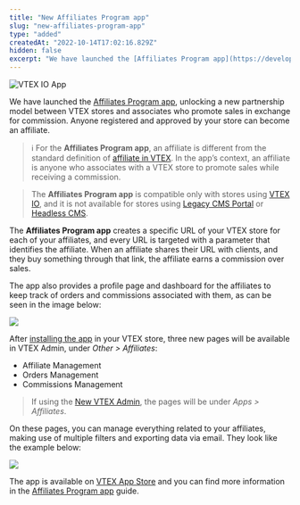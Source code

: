 ```yaml
---
title: "New Affiliates Program app"
slug: "new-affiliates-program-app"
type: "added"
createdAt: "2022-10-14T17:02:16.829Z"
hidden: false
excerpt: "We have launched the [Affiliates Program app](https://developers.vtex.com/docs/guides/affiliates-program-app), unlocking a new partnership model between VTEX stores and associates who promote sales in exchange for commission. Anyone registered and approved by your store can become an affiliate."
---
```


![VTEX IO App](https://cdn.jsdelivr.net/gh/vtexdocs/dev-portal-content@main/images/new-affiliates-program-app-0.png)

We have launched the [Affiliates Program app](https://developers.vtex.com/docs/guides/affiliates-program-app), unlocking a new partnership model between VTEX stores and associates who promote sales in exchange for commission. Anyone registered and approved by your store can become an affiliate.

> ℹ️ For the **Affiliates Program app**, an affiliate is different from the standard definition of [affiliate in VTEX](https://help.vtex.com/en/tutorial/o-que-e-afiliado--4bN3e1YarSEammk2yOeMc0). In the app’s context, an affiliate is anyone who associates with a VTEX store to promote sales while receiving a commission.

> The **Affiliates Program app** is compatible only with stores using [VTEX IO](https://help.vtex.com/en/tracks/cms--2YcpgIljVaLVQYMzxQbc3z/4yB9wSl79cArd68aRBnBZ2), and it is not available for stores using [Legacy CMS Portal](https://help.vtex.com/en/tracks/cms--2YcpgIljVaLVQYMzxQbc3z/1oN446gRGcR2s70RvBCAmj) or [Headless CMS](https://www.faststore.dev/docs/headless-cms-overview).

The **Affiliates Program app** creates a specific URL of your VTEX store for each of your affiliates, and every URL is targeted with a parameter that identifies the affiliate. When an affiliate shares their URL with clients, and they buy something through that link, the affiliate earns a commission over sales.

The app also provides a profile page and dashboard for the affiliates to keep track of orders and commissions associated with them, as can be seen in the image below:

![](https://cdn.jsdelivr.net/gh/vtexdocs/dev-portal-content@main/images/new-affiliates-program-app-1.png)

After [installing the app](https://developers.vtex.com/docs/guides/affiliates-program-app#installation) in your VTEX store, three new pages will be available in VTEX Admin, under *Other > Affiliates*:

- Affiliate Management
- Orders Management
- Commissions Management

> If using the [New VTEX Admin](https://content.vtex.com/join-new-admin-beta-program-en/), the pages will be under *Apps > Affiliates*.

On these pages, you can manage everything related to your affiliates, making use of multiple filters and exporting data via email. They look like the example below:

![](https://cdn.jsdelivr.net/gh/vtexdocs/dev-portal-content@main/images/new-affiliates-program-app-2.gif)

The app is available on [VTEX App Store](https://apps.vtex.com/vtex-affiliates/p) and you can find more information in the [Affiliates Program app](https://developers.vtex.com/docs/guides/affiliates-program-app) guide.
